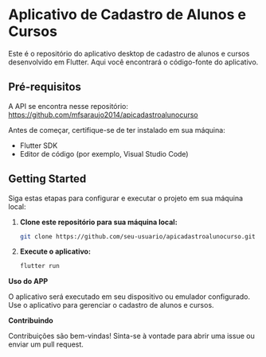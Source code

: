 # Aplicativo de Cadastro de Alunos e Cursos

Este é o repositório do aplicativo desktop de cadastro de alunos e cursos desenvolvido em Flutter. Aqui você encontrará o código-fonte do aplicativo.

## Pré-requisitos

A API se encontra nesse repositório: https://github.com/mfsaraujo2014/apicadastroalunocurso

Antes de começar, certifique-se de ter instalado em sua máquina:

- Flutter SDK
- Editor de código (por exemplo, Visual Studio Code)

## Getting Started

Siga estas etapas para configurar e executar o projeto em sua máquina local:

1. **Clone este repositório para sua máquina local:**

   ```bash
   git clone https://github.com/seu-usuario/apicadastroalunocurso.git

2. **Execute o aplicativo:**

   ```bash
   flutter run

**Uso do APP**

O aplicativo será executado em seu dispositivo ou emulador configurado. Use o aplicativo para gerenciar o cadastro de alunos e cursos.

**Contribuindo**

Contribuições são bem-vindas! Sinta-se à vontade para abrir uma issue ou enviar um pull request.
